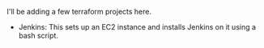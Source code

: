 I'll be adding a few terraform projects here. 

- Jenkins: This sets up an EC2 instance and installs Jenkins on it using a bash script.